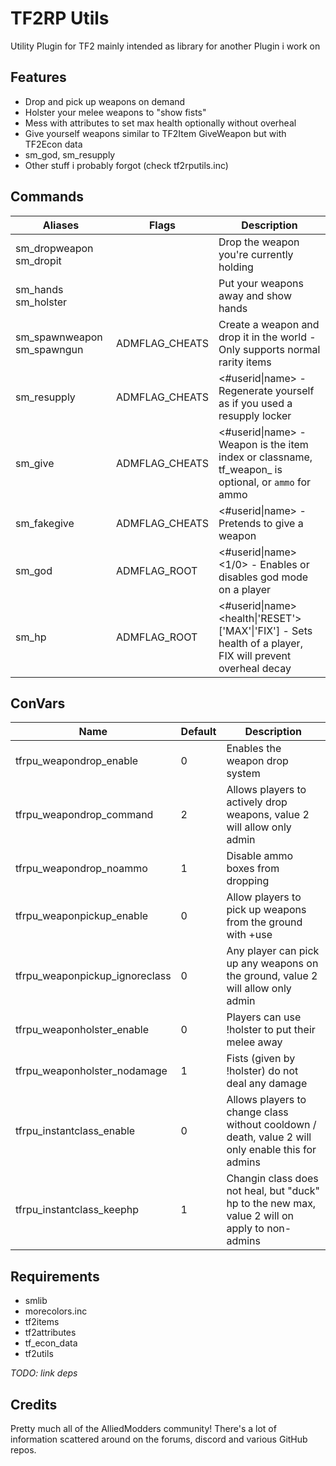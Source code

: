 TF2RP Utils
=====

Utility Plugin for TF2 mainly intended as library for another Plugin i work on

Features
-----

- Drop and pick up weapons on demand
- Holster your melee weapons to "show fists"
- Mess with attributes to set max health optionally without overheal
- Give yourself weapons similar to TF2Item GiveWeapon but with TF2Econ data
- sm_god, sm_resupply
- Other stuff i probably forgot (check tf2rputils.inc)

Commands
-----

| Aliases | Flags | Description |
|--|--|--|
| sm_dropweapon sm_dropit |  | Drop the weapon you're currently holding |
| sm_hands sm_holster |  | Put your weapons away and show hands |
| sm_spawnweapon sm_spawngun | ADMFLAG_CHEATS | Create a weapon and drop it in the world - Only supports normal rarity items |
| sm_resupply | ADMFLAG_CHEATS | <#userid\|name> - Regenerate yourself as if you used a resupply locker |
| sm_give | ADMFLAG_CHEATS | <#userid\|name> <weapon> - Weapon is the item index or classname, tf_weapon_ is optional, or `ammo` for ammo |
| sm_fakegive | ADMFLAG_CHEATS | <#userid\|name> <weapon> - Pretends to give a weapon |
| sm_god | ADMFLAG_ROOT | <#userid\|name> <1/0> - Enables or disables god mode on a player |
| sm_hp | ADMFLAG_ROOT | <#userid\|name> <health\|'RESET'> ['MAX'\|'FIX'] - Sets health of a player, FIX will prevent overheal decay |

ConVars
-----

|Name  |Default  | Description |
|--|--|--|
| tfrpu_weapondrop_enable | 0 | Enables the weapon drop system |
| tfrpu_weapondrop_command | 2 | Allows players to actively drop weapons, value 2 will allow only admin |
| tfrpu_weapondrop_noammo | 1 | Disable ammo boxes from dropping |
| tfrpu_weaponpickup_enable | 0 | Allow players to pick up weapons from the ground with +use |
| tfrpu_weaponpickup_ignoreclass | 0 | Any player can pick up any weapons on the ground, value 2 will allow only admin |
| tfrpu_weaponholster_enable | 0 | Players can use !holster to put their melee away |
| tfrpu_weaponholster_nodamage | 1 | Fists (given by !holster) do not deal any damage |
| tfrpu_instantclass_enable | 0 | Allows players to change class without cooldown / death, value 2 will only enable this for admins |
| tfrpu_instantclass_keephp | 1 | Changin class does not heal, but \"duck\" hp to the new max, value 2 will on apply to non-admins |

Requirements
-----

- smlib
- morecolors.inc
- tf2items
- tf2attributes
- tf_econ_data
- tf2utils

*TODO: link deps*

Credits
-----

Pretty much all of the AlliedModders community!
There's a lot of information scattered around on the forums, discord and various GitHub repos.